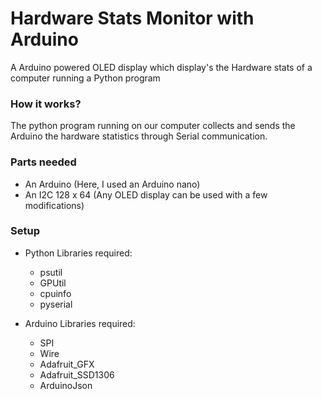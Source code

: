 # Hardware Stats Monitor with Arduino
A Arduino powered OLED display which display's the Hardware stats of a computer running a Python program

### How it works?
The python program running on our computer collects and sends the Arduino the hardware statistics through Serial communication.

### Parts needed
* An Arduino (Here, I used an Arduino nano)
* An  I2C 128 x 64 (Any OLED display can be used with a few modifications)

### Setup
* Python Libraries required:
    * psutil
    * GPUtil
    * cpuinfo
    * pyserial

* Arduino Libraries required:
    * SPI
    * Wire
    * Adafruit_GFX
    * Adafruit_SSD1306
    * ArduinoJson


    